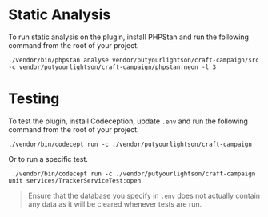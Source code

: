 # Static Analysis

To run static analysis on the plugin, install PHPStan and run the following command from the root of your project.

    ./vendor/bin/phpstan analyse vendor/putyourlightson/craft-campaign/src -c vendor/putyourlightson/craft-campaign/phpstan.neon -l 3

# Testing

To test the plugin, install Codeception, update `.env` and run the following command from the root of your project.

    ./vendor/bin/codecept run -c ./vendor/putyourlightson/craft-campaign

Or to run a specific test.

     ./vendor/bin/codecept run -c ./vendor/putyourlightson/craft-campaign unit services/TrackerServiceTest:open

> Ensure that the database you specify in `.env` does not actually contain any data as it will be cleared whenever  tests are run. 

